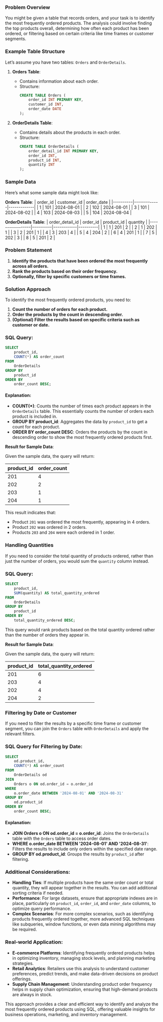 ### Problem Overview

You might be given a table that records orders, and your task is to identify the most frequently ordered products. The analysis could involve finding the top products overall, determining how often each product has been ordered, or filtering based on certain criteria like time frames or customer segments.

### Example Table Structure

Let’s assume you have two tables: `Orders` and `OrderDetails`.

1. **Orders Table**:
    - Contains information about each order.
    - Structure:
      ```sql
      CREATE TABLE Orders (
          order_id INT PRIMARY KEY,
          customer_id INT,
          order_date DATE
      );
      ```

2. **OrderDetails Table**:
    - Contains details about the products in each order.
    - Structure:
      ```sql
      CREATE TABLE OrderDetails (
          order_detail_id INT PRIMARY KEY,
          order_id INT,
          product_id INT,
          quantity INT
      );
      ```

### Sample Data

Here’s what some sample data might look like:

**Orders Table**:
| order_id | customer_id | order_date  |
|----------|-------------|-------------|
| 1        | 101         | 2024-08-01  |
| 2        | 102         | 2024-08-01  |
| 3        | 101         | 2024-08-02  |
| 4        | 103         | 2024-08-03  |
| 5        | 104         | 2024-08-04  |

**OrderDetails Table**:
| order_detail_id | order_id | product_id | quantity |
|-----------------|----------|------------|----------|
| 1               | 1        | 201        | 2        |
| 2               | 1        | 202        | 1        |
| 3               | 2        | 201        | 1        |
| 4               | 3        | 203        | 4        |
| 5               | 4        | 204        | 2        |
| 6               | 4        | 201        | 1        |
| 7               | 5        | 202        | 3        |
| 8               | 5        | 201        | 2        |

### Problem Statement

1. **Identify the products that have been ordered the most frequently across all orders.**
2. **Rank the products based on their order frequency.**
3. **Optionally, filter by specific customers or time frames.**

### Solution Approach

To identify the most frequently ordered products, you need to:

1. **Count the number of orders for each product.**
2. **Order the products by the count in descending order.**
3. **(Optional) Filter the results based on specific criteria such as customer or date.**

### SQL Query:

```sql
SELECT
    product_id,
    COUNT(*) AS order_count
FROM
    OrderDetails
GROUP BY
    product_id
ORDER BY
    order_count DESC;
```

#### Explanation:

- **COUNT(*)**: Counts the number of times each product appears in the `OrderDetails` table. This essentially counts the number of orders each product is included in.
- **GROUP BY product_id**: Aggregates the data by `product_id` to get a count for each product.
- **ORDER BY order_count DESC**: Orders the products by the count in descending order to show the most frequently ordered products first.

**Result for Sample Data**:

Given the sample data, the query will return:

| product_id | order_count |
|------------|-------------|
| 201        | 4           |
| 202        | 2           |
| 203        | 1           |
| 204        | 1           |

This result indicates that:
- Product `201` was ordered the most frequently, appearing in 4 orders.
- Product `202` was ordered in 2 orders.
- Products `203` and `204` were each ordered in 1 order.

### Handling Quantities

If you need to consider the total quantity of products ordered, rather than just the number of orders, you would sum the `quantity` column instead.

### SQL Query:

```sql
SELECT
    product_id,
    SUM(quantity) AS total_quantity_ordered
FROM
    OrderDetails
GROUP BY
    product_id
ORDER BY
    total_quantity_ordered DESC;
```

This query would rank products based on the total quantity ordered rather than the number of orders they appear in.

**Result for Sample Data**:

Given the sample data, the query will return:

| product_id | total_quantity_ordered |
|------------|------------------------|
| 201        | 6                      |
| 203        | 4                      |
| 202        | 4                      |
| 204        | 2                      |

### Filtering by Date or Customer

If you need to filter the results by a specific time frame or customer segment, you can join the `Orders` table with `OrderDetails` and apply the relevant filters.

### SQL Query for Filtering by Date:

```sql
SELECT
    od.product_id,
    COUNT(*) AS order_count
FROM
    OrderDetails od
JOIN
    Orders o ON od.order_id = o.order_id
WHERE
    o.order_date BETWEEN '2024-08-01' AND '2024-08-31'
GROUP BY
    od.product_id
ORDER BY
    order_count DESC;
```

#### Explanation:

- **JOIN Orders o ON od.order_id = o.order_id**: Joins the `OrderDetails` table with the `Orders` table to access order dates.
- **WHERE o.order_date BETWEEN '2024-08-01' AND '2024-08-31'**: Filters the results to include only orders within the specified date range.
- **GROUP BY od.product_id**: Groups the results by `product_id` after filtering.

### Additional Considerations:

- **Handling Ties**: If multiple products have the same order count or total quantity, they will appear together in the results. You can add additional sorting criteria if needed.
- **Performance**: For large datasets, ensure that appropriate indexes are in place, particularly on `product_id`, `order_id`, and `order_date` columns, to optimize query performance.
- **Complex Scenarios**: For more complex scenarios, such as identifying products frequently ordered together, more advanced SQL techniques like subqueries, window functions, or even data mining algorithms may be required.

### Real-world Application:

- **E-commerce Platforms**: Identifying frequently ordered products helps in optimizing inventory, managing stock levels, and planning marketing strategies.
- **Retail Analytics**: Retailers use this analysis to understand customer preferences, predict trends, and make data-driven decisions on product offerings.
- **Supply Chain Management**: Understanding product order frequency helps in supply chain optimization, ensuring that high-demand products are always in stock.

This approach provides a clear and efficient way to identify and analyze the most frequently ordered products using SQL, offering valuable insights for business operations, marketing, and inventory management.
